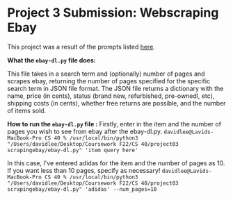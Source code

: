 # Project 3 Submission: Webscraping Ebay

This project was a result of the prompts listed [here](https://github.com/mikeizbicki/cmc-csci040/tree/2022fall/project_03).

**What the `ebay-dl.py` file does:** 

This file takes in a search term and (optionally) number of pages and scrapes ebay, returning the number of pages specified for the specific search term in JSON file format. The JSON file returns a dictionary with the name, price (in cents), status (brand new, refurbished, pre-ownedl, etc), shipping costs (in cents), whether free returns are possible, and the number of items sold. 


**How to run the `ebay-dl.py` file :** 
Firstly, enter in the item and the number of pages you wish to see from ebay after the ebay-dl.py. 
`davidlee@Lavids-MacBook-Pro CS 40 % /usr/local/bin/python3 "/Users/davidlee/Desktop/Coursework F22/CS 40/project03 scrapingebay/ebay-dl.py" 'item query here'`

In this case, I've entered adidas for the item and the number of pages as 10. If you want less than 10 pages, specify as necessary!
`davidlee@Lavids-MacBook-Pro CS 40 % /usr/local/bin/python3 "/Users/davidlee/Desktop/Coursework F22/CS 40/project03 scrapingebay/ebay-dl.py" 'adidas' --num_pages=10`


